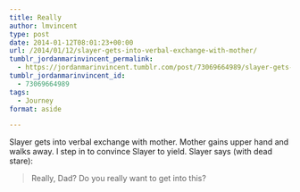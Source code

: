 ```yaml
---
title: Really
author: lmvincent
type: post
date: 2014-01-12T08:01:23+00:00
url: /2014/01/12/slayer-gets-into-verbal-exchange-with-mother/
tumblr_jordanmarinvincent_permalink:
  - https://jordanmarinvincent.tumblr.com/post/73069664989/slayer-gets-into-verbal-exchange-with-mother
tumblr_jordanmarinvincent_id:
  - 73069664989
tags:
  - Journey
format: aside

---
```

Slayer gets into verbal exchange with mother. Mother gains upper hand and walks away. I step in to convince Slayer to yield. Slayer says (with dead stare):

> Really, Dad? Do you really want to get into this?